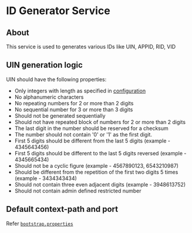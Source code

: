 # ID Generator Service

## About
This service is used to generates various IDs like UIN, APPID, RID, VID

## UIN generation logic
UIN should have the following properties:
* Only integers with length as specified in [configuration]()
* No alphanumeric characters
* No repeating numbers for 2 or more than 2 digits
* No sequential number for 3 or more than 3 digits
* Should not be generated sequentially
* Should not have repeated block of numbers for 2 or more than 2 digits
* The last digit in the number should be reserved for a checksum
* The number should not contain '0' or '1' as the first digit.
* First 5 digits should be different from the last 5 digits (example - 4345643456)
* First 5 digits should be different to the last 5 digits reversed (example - 4345665434)
* Should not be a cyclic figure (example - 4567890123, 6543210987) 
* Should be different from the repetition of the first two digits 5 times (example - 3434343434)
* Should not contain three even adjacent digits (example - 3948613752)
* Should not contain admin defined restricted number

## Default context-path and port
Refer [`bootstrap.properties`](src/main/resources/bootstrap.properties)

